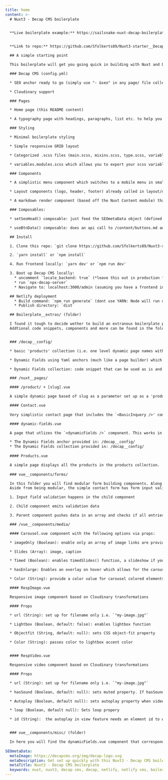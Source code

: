 ```yaml
---
title: home
content: >-
  # Nuxt3 - Decap CMS boilerplate

  
  **Live boilerplate example:** https://sailsnake-nuxt-decap-boilerplate.netlify.app


  **Link to repo:** https://github.com/Sfolkerts89/Nuxt3-starter__Decap-cms

  ## A simple starting point

  This boilerplate will get you going quick in building with Nuxt and Decap CMS. The base boilerplate consists out of the following:

  ### Decap CMS (config.yml)

  * SEO anchor ready to go (simply use "- &seo" in any page/ file collection)

  * Cloudinary support

  ### Pages

  * Home page (this README content)

  * A typography page with headings, paragraphs, list etc. to help you write your typography styles in one view

  ### Styling

  * Minimal boilerplate styling

  * Simple responsive GRID layout

  * Categorized .scss files (main.scss, mixins.scss, type.scss, variables.scss etc.)

  * variables.modules.scss which allows you to export your scss variables from variables.scss to be used in JS vars. Example: `const color = variables.myColor`

  ### Components

  * A simplistic menu component which switches to a mobile menu in small viewports

  * Layout components (logo, header, footer) already called in layout/default.vue

  * A markdown render component (based off the Nuxt Content module) that can render any markdown string

  ### Composables:

  * setSeoHead() composable: just feed the SEOmetaData object (defined in config.yaml) from your api data; `setSeoHead(apiData.SEOmetaData)`

  * useBtnData() composable: does an api call to /content/buttons.md and returns a single button string. Example `cosnt buttonText = useBtnData('buttonsApi.readmore')` => result: `"hello! Read moar!"`. Conistent button text's throughout your site when using `slot` in a `button.vue` component

  ## Install

  1. Clone this repo: `git clone https://github.com/Sfolkerts89/Nuxt3-starter__Decap-cms.git' or click 'Use this template'

  2. `yarn install` or `npm install`

  4. Run frontend locally: `yarn dev' or `npm run dev'

  3. Boot up Decap CMS locally:
    * uncomment `locale_backend: true` (*leave this out in production for safety's sake*)
    * run `npx-decap-server`
    * Navigate to: localhost:3000/admin (asuming you have a frontend instance running)

  ## Netlify deployment
    * Build command: `npm run generate` (dont use YARN: Node will run out of memory)
    * Publish directory: `dist`

  ## Boilerplate__extras/ (folder)

  I found it tough to decide wether to build an extranous boilerplate packed with features or to keep it clean and simple.. So i did both..
  Addtional code snippets, components and more can be found in the folder 'boilerplate__extras'. If you want to start clean and simple, just delete the folder!


  ### /decap__config/

  * basic 'products' collection (i.e. one level dynamic page names with a re-occuring content structure)

  * Dynamic Fields using Yaml anchors (much like a page builder) which includes a carousel/lightbox option for mulitple images

  * Dynamic Fields collection: code snippet that can be used as is and built upon/ changed to suite your needs.

  ### /nuxt__pages/

  #### /product/ + [slug].vue

  A simple dynamic page based of slug as a parameter set up as a 'products' page. This is in relation to the 'products' colleciton in boilerplate__extras/decap__config/

  #### Contact.vue
  
  Very simplistic contact page that includes the `<BasicInquery />' component. Place the 'forms' folder in a corresponding 'components' folder in your project and uncomment for use.

  #### dynamic-fields.vue

  A page that utlizes the `<dynamicFields />` component. This works in relation with:

  * The Dynamic Fields anchor provided in: /decap__config/
  * The Dynamic Fields collection provided in: /decap__config/
  
  #### Products.vue

  A simple page displays all the products in the products collection. 
 
  ### vue__components/forms/

  In this folder you will find modular form building components. Along with a simple contact form that utilizes a few of these. 
  Aside from being modular, the simple contact form has form input validation:

  1. Input field validation happens in the child component

  2. Child component emits validation data

  3. Parent component pushes data in an array and checks if all entries are valid

  ### /vue__components/media/

  #### Carousel.vue component with the following options via props:

  * imageOnly (Boolean): enable only an array of image links are provided

  * Slides (Array): image, caption

  * Timed (Boolean): enables timedSlides() function, a slideshow if you will

  * hasEnlarge: Enables an overlay on hover which allows for the carousel to enlarge to 100% of the container (full screen function)

  * Color (String): provide a color value for carousel colored elements

  #### RespImage.vue

  Responsive image component based on Cloudinary transformations

  #### Props

  * url (String): set up for filename only i.e. `"my-image.jpg"`

  * Lightbox (Boolean, default: false): enables lightbox function

  * Objectfit (String, default: null): sets CSS object-fit property

  * Color (String): passes color to lightbox accent color


  #### RespVideo.vue

  Responsive video component based on Cloudinary transformations

  #### Props

  * url (String): set up for filename only i.e. `"my-image.jpg"`

  * hasSound (Boolean, default: null): sets muted property. If hasSound is set, video controls will appear to allow playback. Otherwise playback will `autoplay` (if autoplay is set to true)

  * Autoplay (Boolean, default null): sets autoplay property when video is in view

  * loop (Boolean, default null): Sets loop propery

  * id (String):  the autoplay in view feature needs an element id to work. The video is is built using `:id` + `props.url.slice(-10)` (ensures unique id's per page)


  ### vue__components/misc/ (folder)

  In here you will find the dynamicFields.vue component that corresponds with the 'dynamicFields.vue'. You will need this component to render the fields 'dynamic-fields' collection in dynamicFields.vue
  
SEOmetaData:
  metaImage: https://decapcms.org/img/decap-logo.svg
  metaDescription: Get set up quickly with this Nuxt3 - Decap CMS boilerplate
  metaTitle: Nuxt3 - Decap CMS boilerplate
  keywords: nuxt, nuxt3, decap cms, decap, netlify, netlify cms, boilerplate
---
```

